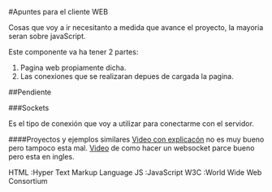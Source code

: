 #Apuntes para el cliente WEB

Cosas que voy a ir necesitanto a medida que avance el proyecto, la mayoria seran sobre javaScript.

Este componente va ha tener 2 partes:
1. Pagina web propiamente dicha.
2. Las conexiones que se realizaran depues de cargada la pagina.


##Pendiente



###Sockets

Es el tipo de conexión que voy a utilizar para conectarme con el servidor.

####Proyectos y ejemplos similares
[Video con explicacón](https://www.youtube.com/watch?v=4lkRacFJ9_I) no es muy bueno pero tampoco esta mal.
[Video](https://www.youtube.com/watch?v=WDowDtfWiGQ) de como hacer un websocket parce bueno pero esta en ingles.


HTML :Hyper Text Markup Language
JS :JavaScript
W3C :World Wide Web Consortium
